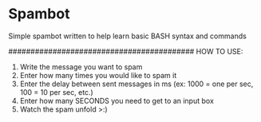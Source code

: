 # Spambot
Simple spambot written to help learn basic BASH syntax and commands

##########################################
HOW TO USE:

1. Write the message you want to spam
2. Enter how many times you would like to spam it
3. Enter the delay between sent messages in ms (ex: 1000 = one per sec, 100 = 10 per sec, etc.)
4. Enter how many SECONDS you need to get to an input box
5. Watch the spam unfold >:)
